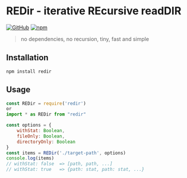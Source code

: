 # REDir - iterative REcursive readDIR
[![GitHub](https://img.shields.io/github/license/hojin-jeong/redir)](https://github.com/hojin-jeong/redir/blob/master/license.md)
[![npm](https://img.shields.io/npm/v/redir)](https://www.npmjs.com/package/redir)

> no dependencies, no recursion, tiny, fast and simple

## Installation

    npm install redir

## Usage

```javascript
const REDir = require('redir')
or
import * as REDir from "redir"

const options = {
    withStat: Boolean,
    fileOnly: Boolean,
    directoryOnly: Boolean
}
const items = REDir('./target-path', options)
console.log(items)
// withStat: false  => [path, path, ...]
// withStat: true   => {path: stat, path: stat, ...}
```